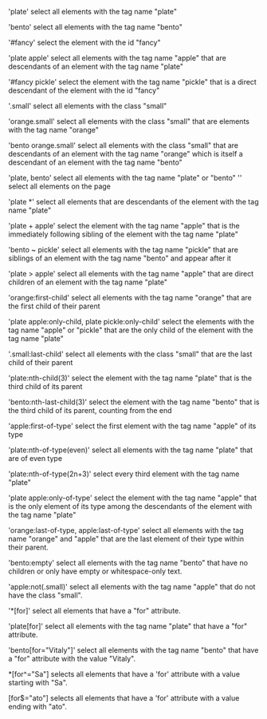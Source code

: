 'plate'
    select all elements with the tag name "plate"

'bento'
    select all elements with the tag name "bento"

'#fancy'
    select the element with the id "fancy"

'plate apple'
    select all elements with the tag name "apple" that are descendants of an element with the tag name "plate"

'#fancy pickle'
    select the element with the tag name "pickle" that is a direct descendant of the element with the id "fancy"

'.small'
    select all elements with the class "small"

'orange.small'
    select all elements with the class "small" that are elements with the tag name "orange"

'bento orange.small'
    select all elements with the class "small" that are descendants of an element with the tag name "orange" which is itself a descendant of an element with the tag name "bento"

'plate, bento'
    select all elements with the tag name "plate" or "bento"
''
    select all elements on the page

'plate *'
    select all elements that are descendants of the element with the tag name "plate"

'plate + apple'
    select the element with the tag name "apple" that is the immediately following sibling of the element with the tag name "plate"

'bento ~ pickle'
    select all elements with the tag name "pickle" that are siblings of an element with the tag name "bento" and appear after it

'plate > apple'
    select all elements with the tag name "apple" that are direct children of an element with the tag name "plate"

'orange:first-child'
    select all elements with the tag name "orange" that are the first child of their parent

'plate apple:only-child, plate pickle:only-child'
    select the elements with the tag name "apple" or "pickle" that are the only child of the element with the tag name "plate"

'.small:last-child'
    select all elements with the class "small" that are the last child of their parent

'plate:nth-child(3)'
    select the element with the tag name "plate" that is the third child of its parent

'bento:nth-last-child(3)'
    select the element with the tag name "bento" that is the third child of its parent, counting from the end

'apple:first-of-type'
    select the first element with the tag name "apple" of its type

'plate:nth-of-type(even)'
    select all elements with the tag name "plate" that are of even type

'plate:nth-of-type(2n+3)'
    select every third element with the tag name "plate"

'plate apple:only-of-type'
    select the element with the tag name "apple" that is the only element of its type among the descendants of the element with the tag name "plate"

'orange:last-of-type, apple:last-of-type'
    select all elements with the tag name "orange" and "apple" that are the last element of their type within their parent.

'bento:empty'
    select all elements with the tag name "bento" that have no children or only have empty or whitespace-only text.

'apple:not(.small)'
    select all elements with the tag name "apple" that do not have the class "small".

'*[for]'
    select all elements that have a "for" attribute.

'plate[for]'
    select all elements with the tag name "plate" that have a "for" attribute.

'bento[for="Vitaly"]'
    select all elements with the tag name "bento" that have a "for" attribute with the value "Vitaly".

*[for^="Sa"]
selects all elements that have a 'for' attribute with a value starting with "Sa".

[for$="ato"]
selects all elements that have a 'for' attribute with a value ending with "ato".